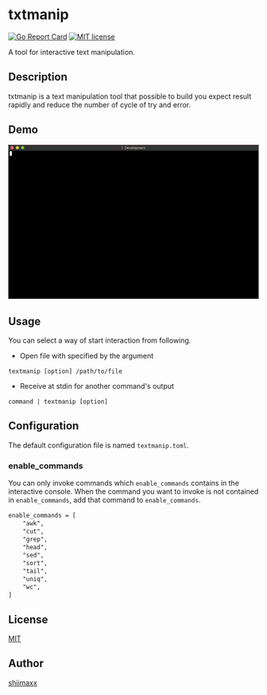 txtmanip
========

[![Go Report Card](https://goreportcard.com/badge/github.com/shiimaxx/txtmanip)](https://goreportcard.com/report/github.com/shiimaxx/txtmanip)
[![MIT license](https://img.shields.io/badge/License-MIT-blue.svg)](LICENSE)

A tool for interactive text manipulation.

## Description

txtmanip is a text manipulation tool that possible to build you expect result rapidly and reduce the number of cycle of try and error.

## Demo

![](doc/demo.gif)


## Usage

You can select a way of start interaction from following.

- Open file with specified by the argument

```
textmanip [option] /path/to/file
```

- Receive at stdin for another command's output

```
command | textmanip [option]
```


## Configuration

The default configuration file is named `textmanip.toml`.

### enable_commands

You can only invoke commands which `enable_commands` contains in the interactive console.
When the command you want to invoke is not contained in `enable_commands`, add that command to `enable_commands`.

```
enable_commands = [
    "awk",
    "cut",
    "grep",
    "head",
    "sed",
    "sort",
    "tail",
    "uniq",
    "wc",
]
```


## License

[MIT](https://github.com/shiimaxx/txtmanip/blob/master/LICENSE)


## Author

[shiimaxx](https://github.com/shiimaxx)
